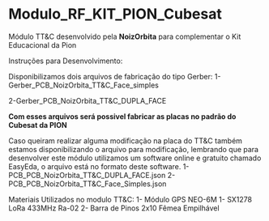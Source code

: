 # Modulo_RF_KIT_PION_Cubesat
Módulo TT&C desenvolvido pela **NoizOrbita** para complementar o Kit Educacional da Pion 


Instruções para Desenvolvimento:


Disponibilizamos dois arquivos de fabricação do tipo Gerber:
1-Gerber_PCB_NoizOrbita_TT&C_Face_simples

2-Gerber_PCB_NoizOrbita_TT&C_DUPLA_FACE

**Com esses arquivos será possivel fabricar as placas no padrão do Cubesat da PION**


Caso queiram realizar alguma modificação na placa do TT&C também estamos disponibilizando o arquivo para modificação, lembrando que para desenvolver este módulo utilizamos um software online e gratuito chamado EasyEda, o arquivo está no formato deste software.
  1-PCB_PCB_NoizOrbita_TT&C_DUPLA_FACE.json
  2-PCB_PCB_NoizOrbita_TT&C_Face_Simples.json


Materiais Utilizados no modulo TT&C:
  1- Módulo GPS NEO-6M
  1- SX1278 LoRa 433MHz Ra-02
  2- Barra de Pinos 2x10 Fêmea Empilhável 
  
  

